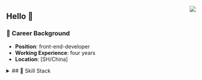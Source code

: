 <a href="https://passer-by.com/" target="_blank"><img align="right" src="https://github-readme-stats.vercel.app/api?username=LionelSz&show_icons=true&count_private=false&theme=vue-dark" /></a>

## Hello 👋

### 💼 Career Background

- **Position**: front-end-developer
- **Working Experience**: four years
- **Location**: [SH/China]


<details>
<summary>
## 🔧 Skill Stack
</summary>
  
- **HTML5/CSS3**: Proficient in semantic HTML and responsive CSS design.
- 
- **Frameworks and libraries**:
- 
- **React.js / Vue.js / Angular**
- 
- **Cesium.js / Three.js / Arcigs for javaScript / Leaflet**
- 
- **Toolchain**:
- 
- **Webpack / Vite (module packaging)**


</details>
